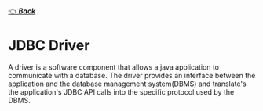 [👈 **_Back_**](../index.md)

# JDBC Driver

A driver is a software component that allows a java application to communicate with a database.
The driver provides an interface between the application and the database management system(DBMS) and translate's the application's JDBC API calls into the specific protocol used by the DBMS.

